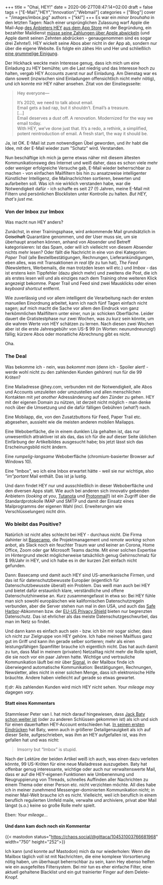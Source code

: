 +++
title = "Ohai, HEY!"
date = 2020-06-27T08:47:14+02:00
draft = false
tags = ["E-Mail","HEY","Innovation","Webmail"]
categories = ["Blog"]
cover = "/images/imbox.jpg"
authors = ["kkl"]
+++
Es war ein *minor brouhaha* in den letzten Tagen: Nach einer ursprünglichen Zulassung warf Apple die Mail-App [des Anbieters HEY](https://hey.com) [aus dem App Store](https://www.techhnews.com/apple-rejects-hey-com-app-store-updates-mandating-in-app-subscription/) mit der Begründung, ein bezahlter Maildienst [müsse seine Zahlungen über Apple abwickeln](https://www.theverge.com/2020/6/16/21293419/hey-apple-rejection-ios-app-store-dhh-gangsters-antitrust) (und Apple damit seinen Zehnten abdrücken - genaugenommen sind es sogar drei Zehnte!). HEY wickelt seine Abos aber nicht in der App ab, sondern nur über die eigene Website. Es folgte ein zähes Hin und Her und schließlich [eine grummelige Einigung](https://www.msn.com/en-us/news/technology/apple-approves-hey-e-mail-app-but-the-fights-not-over-yet/ar-BB15Q4Ah).

Der Hickhack weckte mein Interesse genug, dass ich mich um eine Einladung zu HEY bemühte; um die Last niedrig und das Interesse hoch zu halten, vergab HEY Accounts zuerst nur auf Einladung. Am Dienstag war es dann soweit (inzwischen sind Einladungen offensichtlich nicht mehr nötig), und ich konnte mir HEY näher ansehen. Zitat von der Einstiegsseite:

> Hey everyone—
>
> It’s 2020, we need to talk about email.    
> Email gets a bad rap, but it shouldn’t. Email’s a treasure.    
> [...]    
> Email deserves a dust off. A renovation. Modernized for the way we email today.    
> With HEY, we’ve done just that. It’s a redo, a rethink, a simplified, potent reintroduction of email. A fresh start, the way it should be.

Ja, ist OK. E-Mail ist zum notwendigen Übel geworden, und ihr habt die Idee, mit der E-Mail wieder zum "Schatz" wird. Verstanden.

Nun beschäftige ich mich ja gerne etwas näher mit diesem ältesten Kommunikationsweg des Internet und weiß daher, dass es schon viele mehr oder weniger erfolgreiche Versuche gab, E-Mail wieder beherrschbar zu machen - von einfachen Mailfiltern bis hin zu ansatzweise intelligenter Künstlicher Intelligenz, die Mailnachrichten sortieren, bewerten und aufarbeiten soll. Was ich nie wirklich verstanden habe, war die Notwendigkeit dafür - ich schaffe es seit 27 (!) Jahren, meine E-Mail mit Filtern und persönlichen Blocklisten unter Kontrolle zu halten. *But HEY, that's just me.*

### Von der Inbox zur Imbox

Was macht nun HEY anders?

Zunächst, in einer Trainingsphase, wird ankommende Mail grundsätzlich in ~~Geiselhaft~~ Quarantäne genommen, und der User muss sie, um sie überhaupt ansehen können, anhand von Absender und Betreff kategorisieren: Ist das Spam, oder will ich vielleicht von diesem Absender nichts mehr lesen? Oder fällt die Nachricht in eine von drei Kategorien: *Paper Trail* (alle Bestellbestätigungen, Rechnungen, Lieferankündigungen, eben alles, was mit Transaktionen *in real life* zu tun hat), *The Feed* (Newsletters, Werbemails, die man trotzden lesen will etc.) und *Imbox* - das ist erstens kein Tippfehler (dazu gleich mehr) und zweitens die Post, die ich als erstes lesen will und als einziges nach dem Training ohne weiteren Klick angezeigt bekomme. Paper Trail und Feed sind zwei Mausklicks oder einen *keyboard shortcut* entfernt.

Wie zuverlässig und vor allem intelligent die Verarbeitung nach der ersten manuellen Einordnung arbeitet, kann ich nach fünf Tagen einfach nicht sagen; auf mich macht die Sache vor allem den Eindruck von ganz herkömmlichen Mailfiltern unter einer, nun ja: schicken Oberfläche. Leider dauert die Gratistestphase nur zwei Wochen, was zu kurz sein könnte, um die wahren Werte von HEY schätzen zu lernen. Nach diesen zwei Wochen aber ist die erste Jahresgebühr von US-$ 99 (in Worten: neunundneunzig!) fällig; kürzere Abos oder monatliche Abrechnung gibt es nicht.

Oha.

### The Deal

Was bekomme ich - nein, was *bekommt man* (denn ich - Spoiler alert! - werde wohl nicht zu den zahlenden Kunden gehören) nun für die 99 Kröten?

Eine Mailadresse @hey.com, verbunden mit der Notwendigkeit, alle Abos und Accounts umzuleiten oder umzustellen und allen menschlichen Kontakten mit *yet another* Adressänderung auf den Zünder zu gehen. HEY mit der eigenen Domain zu nützen, ist derzeit nicht möglich - man denke noch über die Umsetzung und die dafür fälligen Gebühren (*what?*) nach.

Eine Mobilapp, die, von den Zusatzbuttons für Feed, Paper Trail etc. abgesehen, aussieht wie die meisten anderen mobilen Mailapps.

Eine Weboberfläche, die in einem dunklen Lila gehalten ist, das nur unwesentlich attraktiver ist als das, das ich für die auf dieser Seite üblichen Einfärbung der Artikelbildes ausgesucht habe; bis jetzt lässt sich das Erscheinungsbild nicht ändern.

Eine *rumpelig-langsame* Weboberfläche (chromium-basierter Browser auf Windows 10).

Eine "Imbox", wo ich eine Inbox erwartet hätte - weil sie nur wichtige, also *"im"portant* Mail enthält. Das ist ja lustig.

Und dann findet HEY nur und ausschließlich in dieser Weboberfläche und den diversen Apps statt. Wie auch bei anderen sich innovativ gebenden Anbietern (*looking at you*, [Tutanota](https://tutanota.com) und [Protonmail](https://protonmail.com)!) ist ein Zugriff über die Standardprotokolle IMAP und SMTP und damit der Einsatz eines Mailprogramms der eigenen Wahl (incl. Erweiterungen wie Verschlüsselungen) nicht drin.

### Wo bleibt das Positive?

Natürlich ist nicht alles schlecht bei HEY - durchaus nicht. Die Firma dahinter ist [Basecamp](https://basecamp.com/), die Projektmanagement und *remote working* schon anbot, als Slack noch ein feuchter Traum war und keiner an Corona, Home Office, Zoom oder gar Microsoft Teams dachte. Mit einer solchen Expertise im Hintergrund steckt möglicherweise tatsächlich genug Gehirnschmalz für $ 99/Jahr in HEY, und ich habe es in der kurzen Zeit einfach nicht gefunden.

Dann: Basecamp und damit auch HEY sind US-amerikanische Firmen, und das ist für datenschutzbewusste Europäer (eigentlich für Datenschutzbewusste überall) ein Problem. Das weiß man auch bei HEY und bietet dafür erstaunlich klare, verständliche und offene Datenschutzhinweise an. Kurz zusammengefasst in etwa so: Bei HEY fühle man sich sowohl europäischen wie kalifornischen Datenschutzregeln verbunden, aber die Server stehen nun mal in den USA, und auch das [Safe Harbor](https://de.wikipedia.org/wiki/Safe_Harbor)-Abkommen bzw. der [EU-US Privacy Shield](https://de.wikipedia.org/wiki/EU-US_Privacy_Shield) bieten nur begrenzten Datenschutz. Das ist ehrlicher als das meiste Datenschutzgeschwurbel, das man im Netz so findet.

Und dann kann es einfach auch sein - bzw. ich bin mir sogar sicher, dass ich nicht zur Zielgruppe von HEY gehöre. Ich habe meinen Mailfluss ganz gut im Griff und kann ihn gerade selber sortieren; mehr als einen leistungsfähigen Spamfilter brauche ich eigentlich nicht. Das hat auch damit zu tun, dass Mail in meinem (privaten) Netzalltag nicht mehr die Rolle spielt, die sie noch vor ein paar Jahren hatte. Wichtige und vertrauliche Kommunikation läuft bei mir über [Signal](https://signal.org/de/), in der Mailbox finde ich überwiegend automatische Kommunikation: Bestätigungen, Rechnungen, Newsletter, alles nicht in einer solchen Menge, dass ich elektronische Hilfe bräuchte. Andere haben vielleicht auf gerade so etwas gewartet.

*tl;dr:* Als zahlenden Kunden wird mich HEY nicht sehen. *Your mileage may* dagegen *vary.*

#### Statt eines Kommentars

Stammleser Peter van I. hat mich darauf hingewiesen, dass [Jack Baty schon weiter ist](https://www.copingmechanism.com/2020/using-hey-for-email/) (oder zu anderen Schlüssen gekommen ist) als ich und sich für einen dauerhaften HEY-Account entschieden hat. [In seinen ersten Eindrücken](https://www.copingmechanism.com/2020/first-impressions-of-hey-email/) hat Baty, wenn auch in größerer Detailgenauigkeit als ich auf dieser Seite, aufgeschrieben, was ihm an HEY aufgefallen ist, was ihm gefallen hat und was nicht:

> Imsorry but “Imbox” is stupid.

Nach der Lektüre der beiden Artikel weiß ich auch, was einen dazu verleiten könnte, 99 US-Kröten für eine neue Mailadresse auszugeben. Baty hat offenbar genug interessante, wichtige oder auch nur verwaltenswerte Mail, dass er auf die HEY-eigenen Funktionen wie Umbenennung und Neugruppierung von Threads, schnelles Auffinden aller Nachrichten zu einem Thema oder einer Person etc. nicht verzichten möchte. All dies habe ich in meiner zunehmend Messenger-dominierten Kommunikation nicht; in meiner Mail-Welt brauche ich es nicht. Vielleicht, weil ich beruflich in einem beruflich regulierten Umfeld maile, verwalte und archiviere, privat aber Mail längst (s.o.) keine so große Rolle mehr spielt.

Eben: *Your mileage...*

#### Und dann kam doch noch ein Kommentar

{{< mastodon status="https://chaos.social/@gittaca/104531003766681968" width="750" height="252">}}

Ich kann (und konnte auf Mastodon) mich da nur wiederholen: Wenn die Mailbox täglich voll ist mit Nachrichten, die eine komplexe Vorsortierung nötig haben, um überhaupt beherrschbar zu sein, kann Hey ebenso helfen wie ein ausgefeiltes Filtersystem. Bei mir tun es eher einfache Filter, eine aktuell gehaltene Blacklist und ein gut trainierter Finger auf dem Delete-Knopf.
